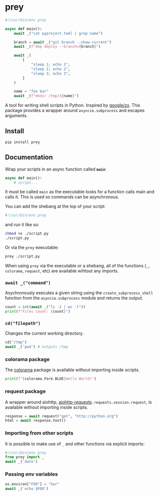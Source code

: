 # prey
```py
#!/usr/bin/env prey

async def main():
    await _("cat pyproject.toml | grep name")

    branch = await _("git branch --show-current")
    await _(f"dep deploy --branch={branch}")

    await _(
        [
            "sleep 1; echo 1",
            "sleep 2; echo 2",
            "sleep 3; echo 3",
        ]
    )

    name = "foo bar"
    await _(f"mkdir /tmp/${name}")
```

A tool for writing shell scripts in Python. Inspired by [google/zx](https://github.com/google/zx). This package provides a wrapper around `asyncio.subprocess` and escapes arguments.


## Install
```bash
pip install prey
```

## Documentation
Wrap your scripts in an async function called **`main`**:
```py
async def main():
    # script...
```
It must be called `main` as the executable looks for a function calls main and calls it. This is used so commands can be asynchronous.

You can add the shebang at the top of your script:
```py
#!/usr/bin/env prey
```
and run it like so:
```bash
chmod +x ./script.py
./script.py
```

Or via the `prey` executable:
```bash
prey ./script.py
```
When using `prey` via the executable or a shebang, all of the functions (`_`, `colorama`, `request`, etc) are available wihtout any imports.

### `await _("command")`
Asychronously executes a given string using the `create_subprocess_shell` function from the `asyncio.subprocess` module and returns the output.
```py
count = int(await _("ls -1 | wc -l"))
print(f"Files count: {count}")
```

### `cd("filepath")`
Changes the current working directory.
```py
cd("/tmp")
await _('pwd') # outputs /tmp
```

### colorama package
The [colorama]() package is available without importing inside scripts.
```py
print(f"{colorama.Fore.BLUE}Hello World!")
```

### request package
A wrapper around aiohttp, [aiohttp-requests](https://pypi.org/project/aiohttp-requests/)`.requests.session.request`, is available without importing inside scripts.
```py
response = await request("get", "http://python.org")
html = await response.text()
```

### Importing from other scripts
It is possible to make use of `_` and other functions via explicit imports:
```py
#!/usr/bin/env prey
from prey import _
await _('date')
```

### Passing env variables
```py
os.environ["FOO"] = "bar"
await _('echo $FOO')
```